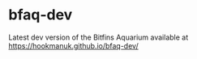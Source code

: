 # bfaq-dev

Latest dev version of the Bitfins Aquarium available at https://hookmanuk.github.io/bfaq-dev/ 
